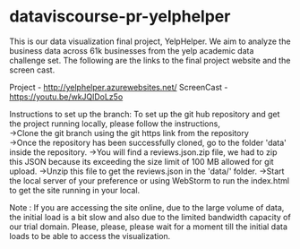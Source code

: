 # dataviscourse-pr-yelphelper

This is our data visualization final project, YelpHelper. We aim to analyze the business data across 61k businesses from the yelp academic data challenge set. The following are the links to the final project website and the screen cast.

Project - http://yelphelper.azurewebsites.net/
ScreenCast - https://youtu.be/wkJQlDoLz5o

Instructions to set up the branch:
To set up the git hub repository and get the project running locally, please follow the instructions,<br>
  ->Clone the git branch using the git https link from the repository<br>
  ->Once the repository has been successfully cloned, go to the folder 'data' inside the repository.
  ->You will find a reviews.json.zip file, we had to zip this JSON because its exceeding the size limit of 100 MB allowed for git upload.
  ->Unzip this file to get the reviews.json in the 'data/' folder.
  ->Start the local server of your preference or using WebStorm to run the index.html to get the site running in your local.
  
Note : If you are accessing the site online, due to the large volume of data, the initial load is a bit slow and also due to the limited bandwidth capacity of our trial domain. Please, please, please wait for a moment till the initial data loads to be able to access the visualization.
